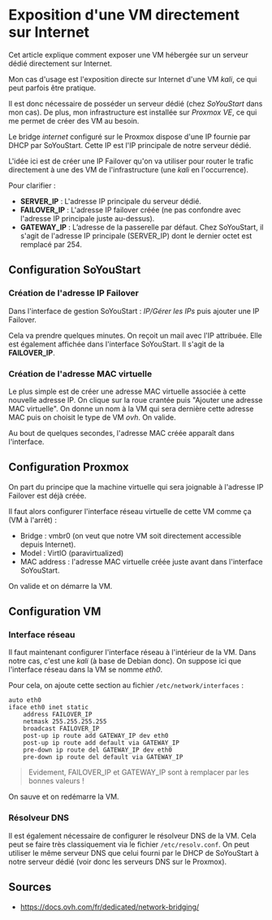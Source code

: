 # Exposition d'une VM directement sur Internet

Cet article explique comment exposer une VM hébergée sur un serveur dédié
directement sur Internet.

Mon cas d'usage est l'exposition directe sur Internet d'une VM *kali*, ce qui
peut parfois être pratique.

Il est donc nécessaire de posséder un serveur dédié (chez *SoYouStart* dans
mon cas). De plus, mon infrastructure est installée sur *Proxmox VE*, ce qui
me permet de créer des VM au besoin.

Le bridge *internet* configuré sur le Proxmox dispose d'une IP fournie par
DHCP par SoYouStart. Cette IP est l'IP principale de notre serveur dédié.

L'idée ici est de créer une IP Failover qu'on va utiliser pour router le
trafic directement à une des VM de l'infrastructure (une *kali* en
l'occurrence).

Pour clarifier :

- **SERVER_IP** : L'adresse IP principale du serveur dédié.
- **FAILOVER_IP** : L'adresse IP failover créée (ne pas confondre avec
  l'adresse IP principale juste au-dessus).
- **GATEWAY_IP** : L’adresse de la passerelle par défaut. Chez SoYouStart,
  il s'agit de l'adresse IP principale (SERVER_IP) dont le dernier octet est
  remplacé par 254.

## Configuration SoYouStart

### Création de l'adresse IP Failover

Dans l'interface de gestion SoYouStart : *IP/Gérer les IPs* puis ajouter une
IP Failover.

Cela va prendre quelques minutes. On reçoit un mail avec l'IP attribuée. Elle
est également affichée dans l'interface SoYouStart. Il s'agit de la
**FAILOVER_IP**.

### Création de l'adresse MAC virtuelle

Le plus simple est de créer une adresse MAC virtuelle associée à cette nouvelle
adresse IP.
On clique sur la roue crantée puis "Ajouter une adresse MAC virtuelle". On
donne un nom à la VM qui sera dernière cette adresse MAC puis on choisit le
type de VM *ovh*. On valide.

Au bout de quelques secondes, l'adresse MAC créée apparaît dans l'interface.

## Configuration Proxmox

On part du principe que la machine virtuelle qui sera joignable à l'adresse
IP Failover est déjà créée.

Il faut alors configurer l'interface réseau virtuelle de cette VM comme ça
(VM à l'arrêt) :

- Bridge : vmbr0 (on veut que notre VM soit directement accessible depuis
  Internet).
- Model : VirtIO (paravirtualized)
- MAC address : l'adresse MAC virtuelle créée juste avant dans l'interface
  SoYouStart.

On valide et on démarre la VM.

## Configuration VM

### Interface réseau

Il faut maintenant configurer l'interface réseau à l'intérieur de la VM.
Dans notre cas, c'est une *kali* (à base de Debian donc). On suppose ici que
l'interface réseau dans la VM se nomme *eth0*.

Pour cela, on ajoute cette section au fichier `/etc/network/interfaces` :
```
auto eth0
iface eth0 inet static
    address FAILOVER_IP
    netmask 255.255.255.255
    broadcast FAILOVER_IP
    post-up ip route add GATEWAY_IP dev eth0
    post-up ip route add default via GATEWAY_IP
    pre-down ip route del GATEWAY_IP dev eth0
    pre-down ip route del default via GATEWAY_IP
```

> Evidement, FAILOVER_IP et GATEWAY_IP sont à remplacer par les bonnes
  valeurs !

On sauve et on redémarre la VM.

### Résolveur DNS

Il est également nécessaire de configurer le résolveur DNS de la VM. Cela
peut se faire très classiquement via le fichier `/etc/resolv.conf`. On peut
utiliser le même serveur DNS que celui fourni par le DHCP de
SoYouStart à notre serveur dédié (voir donc les serveurs DNS sur le Proxmox).

## Sources

- <https://docs.ovh.com/fr/dedicated/network-bridging/>
